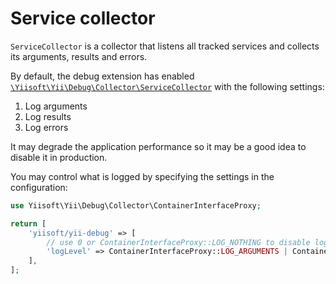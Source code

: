 # Service collector

`ServiceCollector` is a collector that listens all tracked services and collects its arguments, results and errors.

By default, the debug extension has enabled [`\Yiisoft\Yii\Debug\Collector\ServiceCollector`](./src/Collector/ServiceCollector.php) with the following settings:
1. Log arguments
2. Log results
3. Log errors

It may degrade the application performance so it may be a good idea to disable it in production.

You may control what is logged by specifying the settings in the configuration:

```php
use Yiisoft\Yii\Debug\Collector\ContainerInterfaceProxy;

return [
    'yiisoft/yii-debug' => [
        // use 0 or ContainerInterfaceProxy::LOG_NOTHING to disable logging
        'logLevel' => ContainerInterfaceProxy::LOG_ARGUMENTS | ContainerInterfaceProxy::LOG_RESULT | ContainerInterfaceProxy::LOG_ERROR,
    ],
];
```
